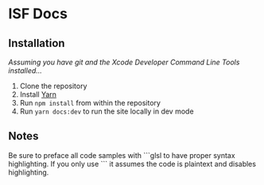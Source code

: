 # ISF Docs

## Installation
*Assuming you have git and the Xcode Developer Command Line Tools installed…*

1. Clone the repository
2. Install [Yarn](https://yarnpkg.com/lang/en/docs/install/)
3. Run `npm install` from within the repository
4. Run `yarn docs:dev` to run the site locally in dev mode

## Notes
Be sure to preface all code samples with ```glsl to have proper syntax highlighting. If you only use \`\`\` it assumes the code is plaintext and disables highlighting.
